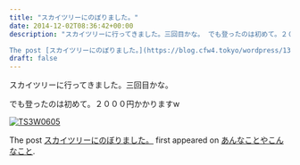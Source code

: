```yaml
---
title: "スカイツリーにのぼりました。"
date: 2014-12-02T08:36:42+00:00
description: "スカイツリーに行ってきました。三回目かな。 でも登ったのは初めて。２０００円かかりますw

The post [スカイツリーにのぼりました。](https://blog.cfw4.tokyo/wordpress/132/) first appeared on [あんなことやこんなこと](https://blog.cfw4.tokyo)...."
draft: false
---
```


スカイツリーに行ってきました。三回目かな。

でも登ったのは初めて。２０００円かかりますw

[![TS3W0605](http://cfw4.dip.jp/wordpress/wp-content/uploads/2014/12/TS3W0605.jpg)](http://cfw4.dip.jp/wordpress/wp-content/uploads/2014/12/TS3W0605.jpg)

The post [スカイツリーにのぼりました。](https://blog.cfw4.tokyo/wordpress/132/) first appeared on [あんなことやこんなこと](https://blog.cfw4.tokyo).